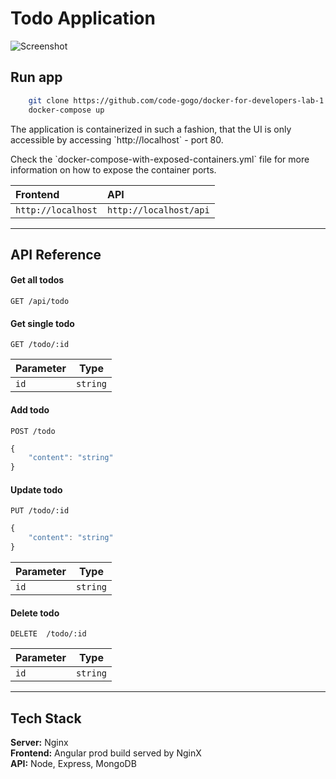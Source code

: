 # Todo Application

![Screenshot](https://raw.githubusercontent.com/code-gogo/docker-for-developers-lab-1/3ae57f8481b466f5889d16a84788729e9299afb7/angular-screenshot.png)

## Run app
```bash
    git clone https://github.com/code-gogo/docker-for-developers-lab-1
    docker-compose up
```

<p>The application is containerized in such a fashion, that the UI is only accessible by accessing `http://localhost` - port 80.</p>
<p>Check the `docker-compose-with-exposed-containers.yml` file for more information on how to expose the container ports.</p>

| Frontend | API |
| :-------- | :------- |
| `http://localhost`      | `http://localhost/api` | 

---

## API Reference

#### Get all todos
```http
GET /api/todo
```

#### Get single todo
```http
GET /todo/:id
```
| Parameter | Type     | 
| --------- | -------- |
| `id`      | `string` |

#### Add todo
```http
POST /todo
```
```javascript
{
    "content": "string"
}
```

#### Update todo
```http
PUT /todo/:id
```
```javascript
{
    "content": "string"
}
```
| Parameter | Type     | 
| --------- | -------- |
| `id`      | `string` |

#### Delete todo
```http
DELETE  /todo/:id
```
| Parameter | Type     | 
| --------- | -------- |
| `id`      | `string` |

---
## Tech Stack

**Server:** Nginx
<br>
**Frontend:** Angular prod build served by NginX
<br>
**API:** Node, Express, MongoDB
